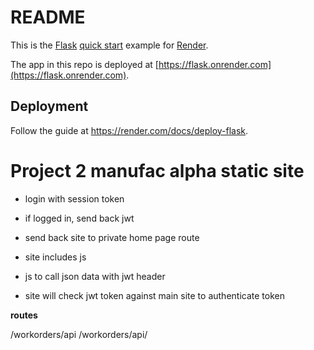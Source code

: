 # README

This is the [Flask](http://flask.pocoo.org/) [quick start](http://flask.pocoo.org/docs/1.0/quickstart/#a-minimal-application) example for [Render](https://render.com).

The app in this repo is deployed at [https://flask.onrender.com](https://flask.onrender.com).

## Deployment

Follow the guide at https://render.com/docs/deploy-flask.


# Project 2 manufac alpha static site



- login with session token
- if logged in, send back jwt
- send back site to private home page route
- site includes js 
- js to call json data with jwt header

- site will check jwt token against main site to authenticate token 


**routes**

/workorders/api
/workorders/api/<id>
